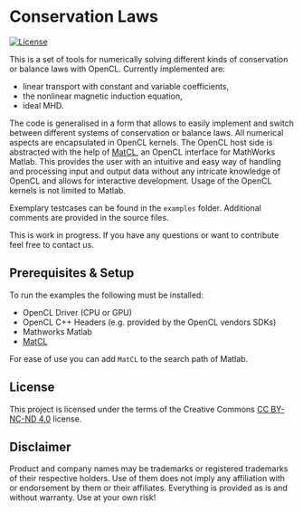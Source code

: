 # Conservation Laws

[![License](https://licensebuttons.net/l/by-nc-nd/3.0/88x31.png)](https://creativecommons.org/licenses/by-nc-nd/4.0/legalcode)

This is a set of tools for numerically solving different kinds of conservation or balance laws with OpenCL. Currently implemented are:

- linear transport with constant and variable coefficients,
- the nonlinear magnetic induction equation, 
- ideal MHD.

The code is generalised in a form that allows to easily implement and switch between different systems of conservation or balance laws. All numerical aspects are encapsulated in OpenCL kernels. The OpenCL host side is abstracted with the help of [MatCL](https://github.com/MuMPlaCL/MatCL), an OpenCL interface for MathWorks Matlab. This provides
the user with an intuitive and easy way of handling and processing input and output data without any intricate knowledge of OpenCL and allows for interactive development. Usage of the OpenCL kernels is not limited to Matlab.

Exemplary testcases can be found in the `examples` folder. Additional comments are provided in the source files.

This is work in progress. If you have any questions or want to contribute feel free to contact us.


## Prerequisites & Setup

To run the examples the following must be installed:

 - OpenCL Driver (CPU or GPU)
 - OpenCL C++ Headers (e.g. provided by the OpenCL vendors SDKs)
 - Mathworks Matlab
 - [MatCL](https://github.com/MuMPlaCL/MatCL)

 For ease of use you can add `MatCL` to the search path of Matlab.

 ## License

This project is licensed under the terms of the Creative Commons [CC BY-NC-ND 4.0](https://creativecommons.org/licenses/by-nc-nd/4.0/legalcode) license.


 ## Disclaimer

Product and company names may be trademarks or registered trademarks of their respective holders.
Use of them does not imply any affiliation with or endorsement by them or their affiliates.
Everything is provided as is and without warranty. Use at your own risk!
